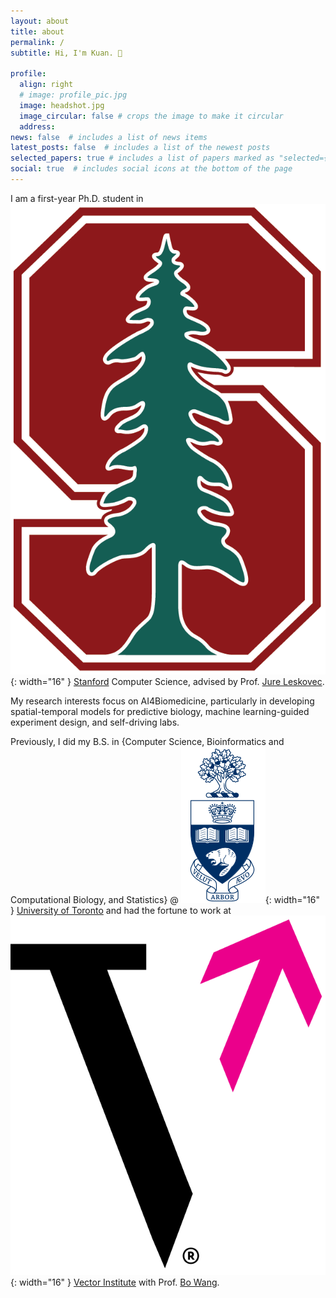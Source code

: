 ```yaml
---
layout: about
title: about
permalink: /
subtitle: Hi, I'm Kuan. 👋

profile:
  align: right
  # image: profile_pic.jpg
  image: headshot.jpg
  image_circular: false # crops the image to make it circular
  address: 
news: false  # includes a list of news items
latest_posts: false  # includes a list of the newest posts
selected_papers: true # includes a list of papers marked as "selected={true}"
social: true  # includes social icons at the bottom of the page
---
```


I am a first-year Ph.D. student in ![](/assets/img/logo/stanford_logo.png){: width="16" } [Stanford](https://www.stanford.edu/) Computer Science, advised by Prof. [Jure Leskovec](https://snap.stanford.edu/index.html).

My research interests focus on AI4Biomedicine, particularly in developing spatial-temporal models for predictive biology, machine learning-guided experiment design, and self-driving labs.

Previously, I did my B.S. in {Computer Science, Bioinformatics and Computational Biology, and Statistics} @ ![](/assets/img/logo/Utoronto_coa.svg.png){: width="16" } [University of Toronto](https://www.utoronto.ca/) and had the fortune to work at ![](/assets/img/logo/vector_logo.png){: width="16" } [Vector Institute](https://vectorinstitute.ai/) with Prof. [Bo Wang](https://wanglab.ai/index.html). 